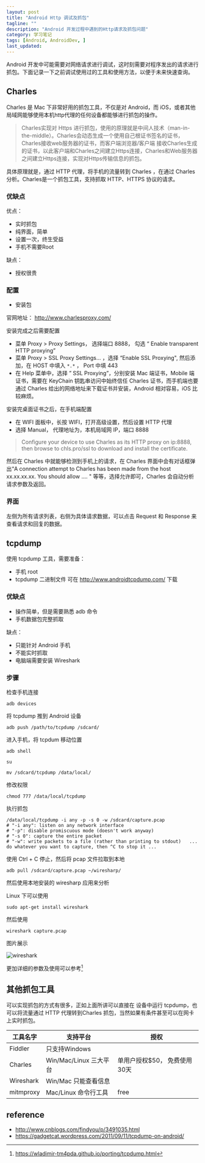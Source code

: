```yaml
---
layout: post
title: "Android Http 调试及抓包"
tagline: ""
description: "Android 开发过程中遇到的Http请求及抓包问题"
category: 学习笔记
tags: [Android, AndroidDev, ]
last_updated: 
---
```


Android 开发中可能需要对网络请求进行调试，这时刻需要对程序发出的请求进行抓包。下面记录一下之前调试使用过的工具和使用方法，以便于未来快速查询。

## Charles 
Charles 是 Mac 下非常好用的抓包工具，不仅是对 Android，而 iOS，或者其他局域网能够使用本机http代理的任何设备都能够进行抓包的操作。

> Charles实现对 Https 进行抓包，使用的原理就是中间人技术（man-in-the-middle）。Charles会动态生成一个使用自己根证书签名的证书，Charles接收web服务器的证书，而客户端浏览器/客户端 接收Charles生成的证书，以此客户端和Charles之间建立Https连接，Charles和Web服务器之间建立Https连接，实现对Https传输信息的抓包。

具体原理就是，通过 HTTP 代理，将手机的流量转到 Charles ，在通过 Charles 分析。Charles是一个抓包工具，支持抓取 HTTP、HTTPS 协议的请求。


### 优缺点

优点：

- 实时抓包
- 纯界面，简单
- 设置一次，终生受益
- 手机不需要Root

缺点：

- 授权很贵

### 配置

- 安装包

官网地址： <http://www.charlesproxy.com/>

安装完成之后需要配置

- 菜单 Proxy >  Proxy Settings， 选择端口 8888， 勾选 “ Enable transparent HTTP proxying”
- 菜单 Proxy > SSL Proxy Settings... ，选择 “Enable SSL Proxying", 然后添加，在 HOST 中填入 `*.*` ， Port 中填 443 
- 在 Help 菜单中，选择 ” SSL Proxying”，分别安装 Mac 端证书，Mobile 端证书，需要在 KeyChain 钥匙串访问中始终信任 Charles 证书，而手机端也要通过 Charles 给出的网络地址来下载证书并安装，Android 相对容易，iOS 比较麻烦。

安装完桌面证书之后，在手机端配置

- 在 WIFI 面板中，长按 WIFI，打开高级设置，然后设置 HTTP 代理
- 选择 Manual， 代理地址为，本机局域网 IP，端口 8888 


> Configure your device to use Charles as its HTTP proxy on ip:8888, then browse to chls.pro/ssl to download and install the certificate.

然后在 Charles 中就能够检测到手机上的请求，在 Charles 界面中会有对话框弹出“A connection attempt to Charles has been made from the host xx.xx.xx.xx. You should allow .... " 等等，选择允许即可，Charles 会自动分析请求参数及返回。



### 界面

左侧为所有请求列表，右侧为具体请求数据，可以点击 Request 和 Response 来查看请求和回复的数据。

## tcpdump

使用 tcpdump 工具，需要准备：

- 手机 root
- tcpdump 二进制文件 可在 <http://www.androidtcpdump.com/> 下载

### 优缺点



- 操作简单，但是需要熟悉 adb 命令
- 手机数据包完整抓取



缺点：

- 只能针对 Android 手机
- 不能实时抓取
- 电脑端需要安装 Wireshark



### 步骤

检查手机连接

    adb devices

将 tcpdump 推到 Android 设备

    adb push /path/to/tcpdump /sdcard/

进入手机，将 tcpdum 移动位置

	adb shell

    su

    mv /sdcard/tcpdump /data/local/

修改权限

    chmod 777 /data/local/tcpdump

执行抓包

    /data/local/tcpdump -i any -p -s 0 -w /sdcard/capture.pcap
    # "-i any": listen on any network interface 
    # "-p": disable promiscuous mode (doesn't work anyway) 
    # "-s 0": capture the entire packet 
    # "-w": write packets to a file (rather than printing to stdout)   ... do whatever you want to capture, then ^C to stop it ...

使用 Ctrl + C 停止，然后将 pcap 文件拉取到本地

    adb pull /sdcard/capture.pcap ~/wiresharp/

然后使用本地安装的 wiresharp 应用来分析

Linux 下可以使用

    sudo apt-get install wireshark

然后使用

    wireshark capture.pcap

图片展示

![wireshark](https://lh4.googleusercontent.com/-9GvpqunYlR0/WCl_ge954yI/AAAAAAABGJw/-TEgTxr-GTkiNKBDdCj5cUbjkchmCve8QCJoC/w758-h590-no/%25E5%25B1%258F%25E5%25B9%2595%25E6%2588%25AA%25E5%259B%25BE%2B2016-09-29%2B14.21.16.png)

更加详细的参数及使用可以参考[^1]

## 其他抓包工具

可以实现抓包的方式有很多，正如上面所讲可以直接在 设备中运行 tcpdump，也可以将流量通过 HTTP 代理转到Charles 抓包，当然如果有条件甚至可以在网卡上实时抓包。

| 工具名字  |   支持平台    |      授权      |
|-------------|------------------|---------------|
| Fiddler  |  只支持Windows  |       |
|  Charles  | Win/Mac/Linux  三大平台 |   单用户授权$50， 免费使用30天 |
| Wireshark  |   Win/Mac 只能查看信息 |   | 
| mitmproxy  |  Mac/Linux  命令行工具  |  free  | 

## reference

[^1]: <https://wladimir-tm4pda.github.io/porting/tcpdump.html>
- <http://www.cnblogs.com/findyou/p/3491035.html>
- <https://gadgetcat.wordpress.com/2011/09/11/tcpdump-on-android/>







